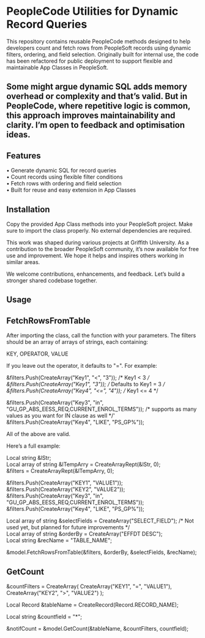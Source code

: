 # PeopleCode Utilities for Dynamic Record Queries

This repository contains reusable PeopleCode methods designed to help developers count and fetch rows from PeopleSoft records using dynamic filters, ordering, and field selection. Originally built for internal use, the code has been refactored for public deployment to support flexible and maintainable App Classes in PeopleSoft.

## Some might argue dynamic SQL adds memory overhead or complexity and that’s valid. But in PeopleCode, where repetitive logic is common, this approach improves maintainability and clarity. I’m open to feedback and optimisation ideas.


## Features

• Generate dynamic SQL for record queries  
• Count records using flexible filter conditions  
• Fetch rows with ordering and field selection  
• Built for reuse and easy extension in App Classes

## Installation

Copy the provided App Class methods into your PeopleSoft project. Make sure to import the class properly. No external dependencies are required.

This work was shaped during various projects at Griffith University. As a contribution to the broader PeopleSoft community, it’s now available for free use and improvement. We hope it helps and inspires others working in similar areas.

We welcome contributions, enhancements, and feedback. Let’s build a stronger shared codebase together.

## Usage
## FetchRowsFromTable
After importing the class, call the function with your parameters. The filters should be an array of arrays of strings, each containing:

KEY, OPERATOR, VALUE

If you leave out the operator, it defaults to "=". For example:

&filters.Push(CreateArray("Key1", "<", "3"));   /* Key1 < 3 */  
&filters.Push(CreateArray("Key1", "3"));        /* Defaults to Key1 = 3 */  
&filters.Push(CreateArray("Key4", "<=", "4"));  /* Key1 <= 4 */  

&filters.Push(CreateArray("Key3", "in", "GU_GP_ABS_EESS_REQ,CURRENT_ENROL_TERMS"));  /* supports as many values as you want for IN clause as well */'
&filters.Push(CreateArray("Key4", "LIKE", "PS_GP%"));

   

All of the above are valid.

Here’s a full example:

Local string &lStr;  
Local array of string &lTempArry = CreateArrayRept(&lStr, 0);  
&filters = CreateArrayRept(&lTempArry, 0);  

&filters.Push(CreateArray("KEY1", "VALUE1"));  
&filters.Push(CreateArray("KEY2", "VALUE2"));  
&filters.Push(CreateArray("Key3", "in", "GU_GP_ABS_EESS_REQ,CURRENT_ENROL_TERMS"));
&filters.Push(CreateArray("Key4", "LIKE", "PS_GP%"));

Local array of string &selectFields = CreateArray("SELECT_FIELD");  /* Not used yet, but planned for future improvements */  
Local array of string &orderBy = CreateArray("EFFDT DESC");  
Local string &recName = "TABLE_NAME";  

&model.FetchRowsFromTable(&filters, &orderBy, &selectFields, &recName);


## GetCount
&countFilters = CreateArray(
    CreateArray("KEY1", "=", "VALUE1"),
    CreateArray("KEY2", ">", "VALUE2")
);

Local Record &tableName = CreateRecord(Record.RECORD_NAME);

Local string &countfield = "*";  

&notifCount = &model.GetCount(&tableName, &countFilters, countfield);

